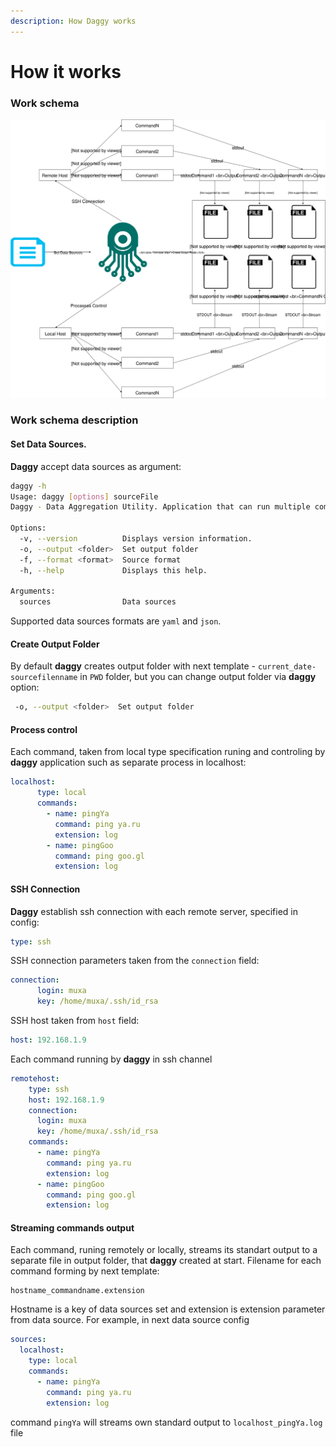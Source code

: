 ```yaml
---
description: How Daggy works
---
```


# How it works

### Work schema

![Daggy work schema](.gitbook/assets/daggy-scheme.svg)

### Work schema description

#### **Set Data Sources.** 

**Daggy** accept data sources as argument:

```bash
daggy -h
Usage: daggy [options] sourceFile
Daggy - Data Aggregation Utility. Application that can run multiple commands on remote servers simultaneously and save output locally.

Options:
  -v, --version          Displays version information.
  -o, --output <folder>  Set output folder
  -f, --format <format>  Source format
  -h, --help             Displays this help.

Arguments:
  sources                Data sources
```

Supported data sources formats are `yaml` and `json`.

#### Create Output Folder

By default **daggy** creates output folder with next template - `current_date-sourcefilenname` in `PWD` folder, but you can change output folder via **daggy** option:

```bash
 -o, --output <folder>  Set output folder
```

#### Process control

Each command, taken from local type specification runing and controling by **daggy** application such as separate process in localhost:

```yaml
localhost:
      type: local
      commands:
        - name: pingYa
          command: ping ya.ru
          extension: log
        - name: pingGoo
          command: ping goo.gl
          extension: log
```

#### SSH Connection

**Daggy** establish ssh connection with each remote server, specified in config:

```yaml
type: ssh
```

SSH connection parameters taken from the `connection` field:

```yaml
connection:
      login: muxa
      key: /home/muxa/.ssh/id_rsa
```

SSH host taken from `host` field:

```yaml
host: 192.168.1.9
```

Each command running by **daggy** in ssh channel

```yaml
remotehost:
    type: ssh
    host: 192.168.1.9
    connection:
      login: muxa
      key: /home/muxa/.ssh/id_rsa
    commands:
      - name: pingYa
        command: ping ya.ru
        extension: log
      - name: pingGoo
        command: ping goo.gl
        extension: log
```

#### Streaming commands output

Each command, runing remotely or locally, streams its standart output to a separate file in output folder, that **daggy** created at start. Filename for each command forming by next template:

```text
hostname_commandname.extension
```

Hostname is a key of data sources set and extension is extension parameter from data source. For example, in next data source config

```yaml
sources:
  localhost:
    type: local
    commands:
      - name: pingYa
        command: ping ya.ru
        extension: log
```

command `pingYa` will streams own standard output to `localhost_pingYa.log` file

